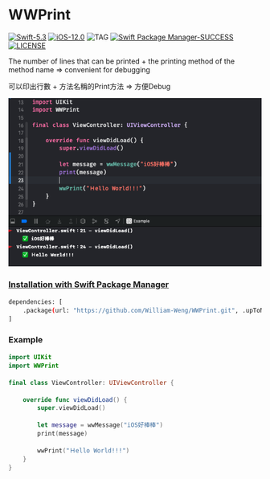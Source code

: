 # WWPrint
[![Swift-5.3](https://img.shields.io/badge/Swift-5.3-orange.svg?style=flat)](https://developer.apple.com/swift/) [![iOS-12.0](https://img.shields.io/badge/iOS-12.0-pink.svg?style=flat)](https://developer.apple.com/swift/) ![TAG](https://img.shields.io/github/v/tag/William-Weng/WWPrint) [![Swift Package Manager-SUCCESS](https://img.shields.io/badge/Swift_Package_Manager-SUCCESS-blue.svg?style=flat)](https://developer.apple.com/swift/) [![LICENSE](https://img.shields.io/badge/LICENSE-MIT-yellow.svg?style=flat)](https://developer.apple.com/swift/)

The number of lines that can be printed + the printing method of the method name => convenient for debugging

可以印出行數 + 方法名稱的Print方法 => 方便Debug

![](./Example.png)

### [Installation with Swift Package Manager](https://medium.com/彼得潘的-swift-ios-app-開發問題解答集/使用-spm-安裝第三方套件-xcode-11-新功能-2c4ffcf85b4b)
```bash
dependencies: [
    .package(url: "https://github.com/William-Weng/WWPrint.git", .upToNextMajor(from: "1.0.0"))
]
```

### Example
```swift
import UIKit
import WWPrint

final class ViewController: UIViewController {

    override func viewDidLoad() {
        super.viewDidLoad()
        
        let message = wwMessage("iOS好棒棒")
        print(message)
        
        wwPrint("Ｈello World!!!")
    }
}
```

